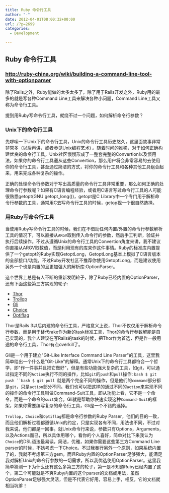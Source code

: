 ```yaml
---
title: Ruby 命令行工具
author: "-"
date: 2012-04-01T08:00:32+00:00
url: /?p=2699
categories:
  - Development

---
```

## Ruby 命令行工具
### <http://ruby-china.org/wiki/building-a-command-line-tool-with-optionparser>

除了Rails之外，Ruby能做的太多太多了，除了用于Rails开发之外，Ruby用的最多的就是写各种Command Line工具来解决各种小问题，Command Line工具又称为命令行工具。

提到用Ruby写命令行工具，就绕不过一个问题，如何解析命令行参数？

### Unix下的命令行工具

先啰嗦一下Unix下的命令行工具，Unix的命令行工具历史悠久，这里面故事非常非常多（以后再讲，或者参见Unix编程艺术) 。随着时间的推移，对于如何正确构建优良的命令行工具，Unix社区慢慢形成了一整套完整的Convertion以及惯用法，如果你的命令行工具遵从这些Convertion，那么用户将会非常容易的去使用你的命令行工具，甚至通过简洁的方式，将你的命令行工具和各种其他工具组合起来，用来完成各种复杂的操作。

正确的处理命令行参数对于写出高质量的命令行工具非常重要，那么如何正确的处理命令行参数呢？如果有C语言编程经验，或者用C语言写过命令行工具的人可能很熟悉getopt(GNU getopt_long())，getopt是C Library中一个专门用于解析命令行参数的工具，通常用C去写命令行工具的时候，getop视一个很自然选择。

### 用Ruby写命令行工具

当使用Ruby写命令行工具的时候，我们在不借助任何内置/外置的命令行参数解析工具的情况下，可以直接从`ARGV`取到传入命令行的参数，然后手工判断，验证并执行后续操作。不过从遵循Unix的命令行工具的Convertion角度来讲，我不建议你直接从ARGV取数值，而是利用现有的库来作这件事情。Ruby的标准库内置提供了一个getopt的Ruby实现GetoptLong，GetoptLong基本上模拟了C语言版本的全部接口/功能，不过Ruby开发社区不推荐你使用GetoptLong，而是建议使用另外一个也是内置的且更加强大的解析库:OptionParser。

这个世界上总是有人不断的重新发明轮子，除了Ruby已经内置的OptionParser，还有下面这些第三方实现的轮子:

  * [Thor][1]
  * [Trollop][2]
  * [Gli][3]
  * [Choice][4]
  * [Optiflag][5]

Thor是Rails 3以后内建的命令行工具，严格意义上说，Thor不仅仅用于解析命令行参数，而是用于替代rake作为新的task标准工具，Thor的命令行参数解能是自己实现的，我个人建议在写Rails的task的时候，把Thor作为首选，但是作一般用途的命令行工具，Thor有点overkill了。

Gli是一个用于建立"Git-Like Interface Command Line Parser"的工具，这里我简单给出一个什么是"Git-Like"的解释。通常Unix下的命令行工具都符合一个哲学，即"作一件事并且把它做好"，但是有些功能强大复杂的工具，如git，可以通过指定不同的`Action`执行不同的操作，比如`git`的`push`和`pull`操作: `bash $ git push ``bash $ git pull `就是两个完全不同的操作，但是他们的`command`部分都是`git`，只是`action`部分不同。我们也可以把这样的通过不同的`action`来实现不同的操作的命令行工具叫做Command-Suit工具，即从功能上看，它不是一个命令，而是一个命令的`suit`集合。Gli就是帮助你快速实现这种`Command-Suit`的框架，如果你需要编写复杂的命令行工具，Gli是一个不错的选择。

`Trollop`，`Choice`和`Optiflag`都是命令行参数的Ruby Parser，他们的目的一致，而且他们解析过程都遵循Unix的约定，只是实现各有不同，用法也不同，不过对我来说，他们都是一回事。就Unix命令行来说，参数只有Options，Arguments，以及Actions而已，所以具体用哪个，看你的个人喜好，简单对比下来我认为`Choice`的DSL语法最易读，简洁，优雅，如果你需要这些第三方Command Line parser的时候，不妨考虑一下Choice。不过我奉行另外一个原则，如果系统内置了的，我就不考虑第三方gem，而且Ruby内置的OptionParser足够强大，能满足我对解析Unix的命令行参数的一切需求，所以我优选使用OptionParser。这里我简单猜测一下为什么还有这么多第三方的轮子，第一是不知道Ruby已经内置了这个，第二个可能就是不爽Ruby内置的这个parser的文档或用法，虽然OptionParser足够强大灵活，但是不代表它好用，容易上手，相反，它的文档就相当坑爹！

 [1]: http://rubygems.org/gems/thor
 [2]: http://rubygems.org/gems/trollop
 [3]: https://github.com/davetron5000/gli
 [4]: http://rubygems.org/gems/choice
 [5]: http://rubygems.org/gems/optiflag